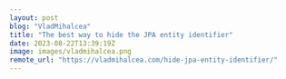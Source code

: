 ```yaml
---
layout: post
blog: "VladMihalcea"
title: "The best way to hide the JPA entity identifier"
date: 2023-08-22T13:39:19Z
image: images/vladmihalcea.png
remote_url: "https://vladmihalcea.com/hide-jpa-entity-identifier/"
---
```

